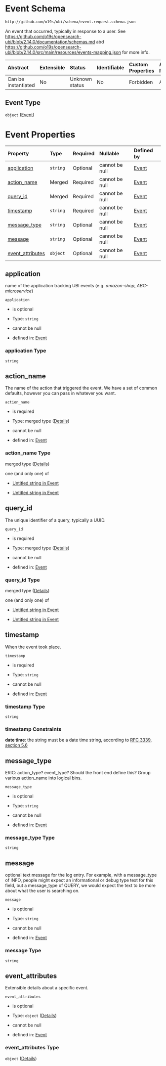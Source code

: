 # Event Schema

```txt
http://github.com/o19s/ubi/schema/event.request.schema.json
```

An event that occurred, typically in response to a user.  See <https://github.com/o19s/opensearch-ubi/blob/2.14.0/documentation/schemas.md> abd <https://github.com/o19s/opensearch-ubi/blob/2.14.0/src/main/resources/events-mapping.json> for more info.

| Abstract            | Extensible | Status         | Identifiable | Custom Properties | Additional Properties | Access Restrictions | Defined In                                                                              |
| :------------------ | :--------- | :------------- | :----------- | :---------------- | :-------------------- | :------------------ | :-------------------------------------------------------------------------------------- |
| Can be instantiated | No         | Unknown status | No           | Forbidden         | Allowed               | none                | [event.request.schema.json](../../out/event.request.schema.json "open original schema") |

## Event Type

`object` ([Event](event.md))

# Event Properties

| Property                               | Type     | Required | Nullable       | Defined by                                                                                                                               |
| :------------------------------------- | :------- | :------- | :------------- | :--------------------------------------------------------------------------------------------------------------------------------------- |
| [application](#application)            | `string` | Optional | cannot be null | [Event](event-properties-application.md "http://github.com/o19s/ubi/schema/event.request.schema.json#/properties/application")           |
| [action\_name](#action_name)           | Merged   | Required | cannot be null | [Event](event-properties-action_name.md "http://github.com/o19s/ubi/schema/event.request.schema.json#/properties/action_name")           |
| [query\_id](#query_id)                 | Merged   | Required | cannot be null | [Event](event-properties-query_id.md "http://github.com/o19s/ubi/schema/event.request.schema.json#/properties/query_id")                 |
| [timestamp](#timestamp)                | `string` | Required | cannot be null | [Event](event-properties-timestamp.md "http://github.com/o19s/ubi/schema/event.request.schema.json#/properties/timestamp")               |
| [message\_type](#message_type)         | `string` | Optional | cannot be null | [Event](event-properties-message_type.md "http://github.com/o19s/ubi/schema/event.request.schema.json#/properties/message_type")         |
| [message](#message)                    | `string` | Optional | cannot be null | [Event](event-properties-message.md "http://github.com/o19s/ubi/schema/event.request.schema.json#/properties/message")                   |
| [event\_attributes](#event_attributes) | `object` | Optional | cannot be null | [Event](event-properties-event_attributes.md "http://github.com/o19s/ubi/schema/event.request.schema.json#/properties/event_attributes") |

## application

name of the application tracking UBI events (e.g. *amazon-shop*, *ABC-microservice*)

`application`

* is optional

* Type: `string`

* cannot be null

* defined in: [Event](event-properties-application.md "http://github.com/o19s/ubi/schema/event.request.schema.json#/properties/application")

### application Type

`string`

## action\_name

The name of the action that triggered the event.  We have a set of common defaults, however you can pass in whatever you want.

`action_name`

* is required

* Type: merged type ([Details](event-properties-action_name.md))

* cannot be null

* defined in: [Event](event-properties-action_name.md "http://github.com/o19s/ubi/schema/event.request.schema.json#/properties/action_name")

### action\_name Type

merged type ([Details](event-properties-action_name.md))

one (and only one) of

* [Untitled string in Event](event-properties-action_name-oneof-0.md "check type definition")

* [Untitled string in Event](event-properties-action_name-oneof-1.md "check type definition")

## query\_id

The unique identifier of a query, typically a UUID.

`query_id`

* is required

* Type: merged type ([Details](event-properties-query_id.md))

* cannot be null

* defined in: [Event](event-properties-query_id.md "http://github.com/o19s/ubi/schema/event.request.schema.json#/properties/query_id")

### query\_id Type

merged type ([Details](event-properties-query_id.md))

one (and only one) of

* [Untitled string in Event](event-properties-query_id-oneof-0.md "check type definition")

* [Untitled string in Event](event-properties-query_id-oneof-1.md "check type definition")

## timestamp

When the event took place.

`timestamp`

* is required

* Type: `string`

* cannot be null

* defined in: [Event](event-properties-timestamp.md "http://github.com/o19s/ubi/schema/event.request.schema.json#/properties/timestamp")

### timestamp Type

`string`

### timestamp Constraints

**date time**: the string must be a date time string, according to [RFC 3339, section 5.6](https://tools.ietf.org/html/rfc3339 "check the specification")

## message\_type

ERIC: action\_type?  event\_type?  Should the front end define this?  Group various action\_name into logical bins.

`message_type`

* is optional

* Type: `string`

* cannot be null

* defined in: [Event](event-properties-message_type.md "http://github.com/o19s/ubi/schema/event.request.schema.json#/properties/message_type")

### message\_type Type

`string`

## message

optional text message for the log entry. For example, with a message\_type of INFO, people might expect an informational or debug type text for this field, but a message\_type of QUERY, we would expect the text to be more about what the user is searching on.

`message`

* is optional

* Type: `string`

* cannot be null

* defined in: [Event](event-properties-message.md "http://github.com/o19s/ubi/schema/event.request.schema.json#/properties/message")

### message Type

`string`

## event\_attributes

Extensible details about a specific event.

`event_attributes`

* is optional

* Type: `object` ([Details](event-properties-event_attributes.md))

* cannot be null

* defined in: [Event](event-properties-event_attributes.md "http://github.com/o19s/ubi/schema/event.request.schema.json#/properties/event_attributes")

### event\_attributes Type

`object` ([Details](event-properties-event_attributes.md))
